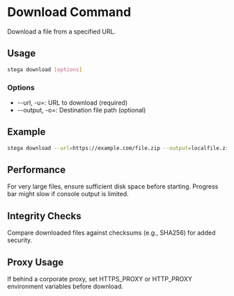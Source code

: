 # Download Command

Download a file from a specified URL.

## Usage

```bash
stega download [options]
```

### Options

- --url, -u=<string>: URL to download (required)
- --output, -o=<string>: Destination file path (optional)

## Example

```bash
stega download --url=https://example.com/file.zip --output=localfile.zip
```

## Performance
For very large files, ensure sufficient disk space before starting. Progress bar might slow if console output is limited.

## Integrity Checks
Compare downloaded files against checksums (e.g., SHA256) for added security.

## Proxy Usage
If behind a corporate proxy, set HTTPS_PROXY or HTTP_PROXY environment variables before download.